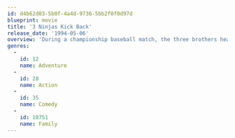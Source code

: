 ```yaml
---
id: d4b62d03-5b0f-4a4d-9736-5bb2f0f0d97d
blueprint: movie
title: '3 Ninjas Kick Back'
release_date: '1994-05-06'
overview: 'During a championship baseball match, the three brothers hear that their grandfather in Japan is in trouble, and head out to help him, conceding the match. When they arrive in Japan, they must use all their powers to defend him against his ancient enemy, who has returned to exact revenge.'
genres:
  -
    id: 12
    name: Adventure
  -
    id: 28
    name: Action
  -
    id: 35
    name: Comedy
  -
    id: 10751
    name: Family
---
```

